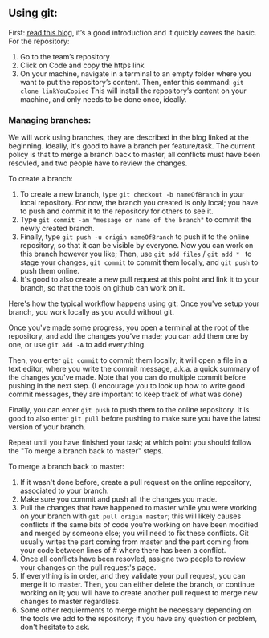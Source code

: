 ## Using git:
First: [read this blog](https://rogerdudler.github.io/git-guide/), it’s a good introduction and it quickly covers the basic.
For the repository:
  1) Go to the team’s repository
  2) Click on Code and copy the https link
  3) On your machine, navigate in a terminal to an empty folder where you want to put the repository’s content. Then, enter this command: `git clone linkYouCopied` This will install the repository’s content on your machine, and only needs to be done once, ideally.

### Managing branches:

We will work using branches, they are described in the blog linked at the beginning. Ideally, it's good to have a branch per feature/task. The current policy is that to merge a branch back to master, all conflicts must have been resovled, and two people have to review the changes.

To create a branch:
1) To create a new branch, type `git checkout -b nameOfBranch` in your local repository. For now, the branch you created is only local; you have to push and commit it to the repository for others to see it.
2) Type `git commit -am "message or name of the branch"` to commit the newly created branch.
3) Finally, type `git push -u origin nameOfBranch` to push it to the online repository, so that it can be visible by everyone. Now you can work on this branch however you like; Then, use `git add files` / `git add * ` to stage your changes, `git commit` to commit them locally, and `git push` to push them online.
4) It's good to also create a new pull request at this point and link it to your branch, so that the tools on github can work on it.

Here's how the typical workflow happens using git: Once you've setup your branch, you work locally as you would without git. 

Once you've made some progress, you open a terminal at the root of the repository, and add the changes you've made; you can add them one by one, or use `git add -A` to add everything.

Then, you enter `git commit` to commit them locally; it will open a file in a text editor, where you write the commit message, a.k.a. a quick summary of the changes you've made. Note that you can do multiple commit before pushing in the next step. (I encourage you to look up how to write good commit messages, they are important to keep track of what was done)

Finally, you can enter `git push` to push them to the online repository. It is good to also enter `git pull` before pushing to make sure you have the latest version of your branch.

Repeat until you have finished your task; at which point you should follow the "To merge a branch back to master" steps.


To merge a branch back to master:
1) If it wasn't done before, create a pull request on the online repository, associated to your branch.
2) Make sure you commit and push all the changes you made.
3) Pull the changes that have happened to master while you were working on your branch with `git pull origin master`; this will likely causes conflicts if the same bits of code you're working on have been modified and merged by someone else; you will need to fix these conflicts. Git usually writes the part coming from master and the part coming from your code between lines of # where there has been a conflict.
4) Once all conflicts have been resovled, assigne two people to review your changes on the pull request's page.
5) If everything is in order, and they validate your pull request, you can merge it to master. Then, you can either delete the branch, or continue working on it; you will have to create another pull request to merge new changes to master regardless.
6) Some other requierments to merge might be necessary depending on the tools we add to the repository; if you have any question or problem, don't hesitate to ask.
